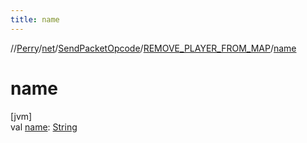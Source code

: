 ```yaml
---
title: name
---
```

//[Perry](../../../../index.html)/[net](../../index.html)/[SendPacketOpcode](../index.html)/[REMOVE_PLAYER_FROM_MAP](index.html)/[name](name.html)



# name



[jvm]\
val [name](name.html): [String](https://kotlinlang.org/api/latest/jvm/stdlib/kotlin/-string/index.html)




